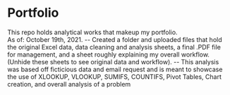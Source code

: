 # Portfolio
This repo holds analytical works that makeup my portfolio.  
As of: October 19th, 2021. 
-- Created a folder and uploaded files that hold the original Excel data,
data cleaning and analysis sheets, a final .PDF file for management, and a sheet roughly explaining my overall workflow.
(Unhide these sheets to see original data and workflow). 
-- This analysis was based off ficticious data and email request and is meant to showcase the use of
XLOOKUP, VLOOKUP, SUMIFS, COUNTIFS, Pivot Tables, Chart creation, and overall analysis of a problem

